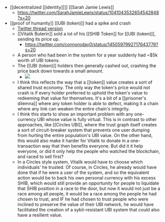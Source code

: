 - [[decentralized [[identity]]]] [[Sarah Jamie Lewis]]
    - https://twitter.com/SarahJamieLewis/status/1041043532654542848?s=20
- [[proof of humanity]] [[UBI (token)]] had a spike and crash
    - [Twitter thread version](https://twitter.com/danfinlay/status/1451371276702916611?s=20)
    - [[Vitalik Buterin]] sold a lot of his [[SHIB Token]] for [[UBI (token)]], sending its price up.
        - https://twitter.com/connoroday0/status/1450597992717643776?s=20
    - A person who had been in the system for a year suddenly had ~$5k worth of UBI tokens.
    - The [[UBI (token)]] holders then generally cashed out, crashing the price back down towards a small amount.
        - ![](https://firebasestorage.googleapis.com/v0/b/firescript-577a2.appspot.com/o/imgs%2Fapp%2Fcapabul%2FNkG9u4bFGW.png?alt=media&token=15120ffb-56c1-46a5-bfdb-08801e41267d)
    - I think this reflects the way that a [[token]] value creates a sort of shared trust economy.  The only way the token's price would not crash is if every holder preferred to uphold the token's value to redeeming that value for themselves. It's a bit of a [[prisoner's dilemna]] where any token holder is able to defect, making it a chain where any link can weaken the entire chain's integrity.
    - I think this starts to show an important problem with any one-currency UBI whose value is fully virtual. This is in contrast to other approaches, like [[Circles UBI]], where the trust graph itself creates a sort of circuit-breaker system that prevents one user dumping from hurting the entire population's UBI value. On the other hand, this would also make it harder for Vitalik to donate in a one-transaction way that then benefits everyone. But did it it help everyone, or did it only help the people who watched the blockchain, and raced to sell first?
    - In a Circles style system, Vitalik would have to choose which individuals' he trusted. Of course, in Circles, he already would have done that if he were a user of the system, and so the equivalent action would be to back his own personal currency with his excess SHIB, which would still provide an opportunity for people to liquidate that SHIB position in a race to the door, but now it would not just be a race among all people, it would be a race among the people he had chosen to trust, and IF he had chosen to trust people who were inclined to preserve the value of their UBI network, he would have facilitated the creation of a sybil-resistant UBI system that could also have a resilient value.
